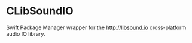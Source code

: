 # CLibSoundIO

Swift Package Manager wrapper for the http://libsound.io cross-platform audio IO library.
